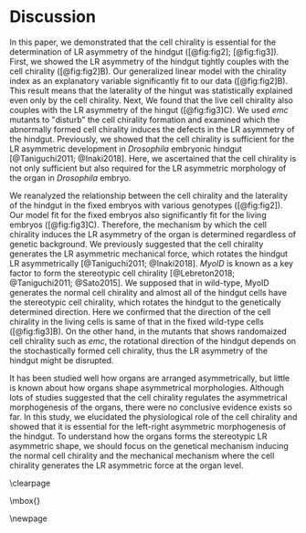 # Discussion

In this paper, we demonstrated that the cell chirality is essential for the determination of LR asymmetry of the hindgut ([@fig:fig2]; [@fig:fig3]).
First, we showed the LR asymmetry of the hindgut tightly couples with the cell chirality ([@fig:fig2]B).
Our generalized linear model with the chirality index as an explanatory variable significantly fit to our data ([@fig:fig2]B).
This result means that the laterality of the hingut was statistically explained even only by the cell chirality.
Next, We found that the live cell chirality also couples with the LR asymmetry of the hingut ([@fig:fig3]C).
We used *emc* mutants to "disturb" the cell chirality formation and examined which the abnormally formed cell chirality induces the defects in the LR asymmetry of the hindgut.
Previously, we showed that the cell chirality is sufficient for the LR asymmetric development in *Drosophila* embryonic hindgut [@Taniguchi2011; @Inaki2018].
Here, we ascertained that the cell chirality is not only sufficient but also required for the LR asymmetric morphology of the organ in *Drosophila* embryo.

We reanalyzed the relationship between the cell chirality and the laterality of the hindgut in the fixed embryos with various genotypes ([@fig:fig2]).
Our model fit for the fixed embryos also significantly fit for the living embryos ([@fig:fig3]C).
Therefore, the mechanism by which the cell chirality induces the LR asymmetry of the organ is determined regardless of genetic background.
We previously suggested that the cell chirality generates the LR asymmetric mechanical force, which rotates the hindgut LR asymmetrically [@Taniguchi2011; @Inaki2018].
*MyoID* is known as a key factor to form the stereotypic cell chirality [@Lebreton2018; @Taniguchi2011; @Sato2015].
We supposed that in wild-type, MyoID generates the normal cell chirality and almost all of the hindgut cells have the stereotypic cell chirality, which rotates the hindgut to the genetically determined direction.
Here we confirmed that the direction of the cell chirality in the living cells is same of that in the fixed wild-type cells ([@fig:fig3]B).
On the other hand, in the mutants that shows randomaized cell chirality such as *emc*, the rotational direction of the hindgut depends on the stochastically formed cell chirality, thus the LR asymmetry of the hindgut might be disrupted.

It has been studied well how organs are arranged asymmetrically, but little is known about how organs shape asymmetrical morphologies.
Although lots of studies suggested that the cell chirality regulates the asymmetrical morphogenesis of the organs, there were no conclusive evidence exists so far.
In this study, we elucidated the physiological role of the cell chirality and showed that it is essential for the left-right asymmetric morphogenesis of the hindgut.
To understand how the organs forms the stereotypic LR asymmetric shape, we should focus on the genetical mechanism inducing the normal cell chirality and the mechanical mechanism where the cell chirality generates the LR asymmetric force at the organ level.

\clearpage

\mbox{}

\newpage

<!--
0_metadata/meta0.md
0_metadata/meta1.md
1_abstract.md
2_introduction.md
3_procedures.md
4_results.md
5_discussion.md
6_figs.md
7_references.md
8_supplements.md
-->
